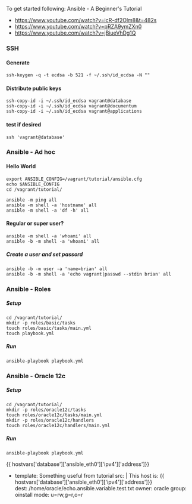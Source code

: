 
To get started following: Ansible - A Beginner's Tutorial

- https://www.youtube.com/watch?v=icR-df2Olm8&t=482s
- https://www.youtube.com/watch?v=pRZA9ymZXn0
- https://www.youtube.com/watch?v=jBiueVhDg1Q

### SSH
#### Generate
    ssh-keygen -q -t ecdsa -b 521 -f ~/.ssh/id_ecdsa -N ""
    
#### Distribute public keys
    ssh-copy-id -i ~/.ssh/id_ecdsa vagrant@database
    ssh-copy-id -i ~/.ssh/id_ecdsa vagrant@documentum
    ssh-copy-id -i ~/.ssh/id_ecdsa vagrant@applications

#### test if desired
    ssh 'vagrant@database'
  
### Ansible - Ad hoc
#### Hello World

    export ANSIBLE_CONFIG=/vagrant/tutorial/ansible.cfg
    echo $ANSIBLE_CONFIG
    cd /vagrant/tutorial/

    ansible -m ping all
    ansible -m shell -a 'hostname' all
    ansible -m shell -a 'df -h' all

#### Regular or super user?

    ansible -m shell -a 'whoami' all
    ansible -b -m shell -a 'whoami' all

##### Create a user and set passord

    ansible -b -m user -a 'name=brian' all
    ansible -b -m shell -a 'echo vagrant|passwd --stdin brian' all
   
### Ansible - Roles
##### Setup

    cd /vagrant/tutorial/
    mkdir -p roles/basic/tasks
    touch roles/basic/tasks/main.yml
    touch playbook.yml
    
##### Run
    ansible-playbook playbook.yml

### Ansible - Oracle 12c
##### Setup

    cd /vagrant/tutorial/
    mkdir -p roles/oracle12c/tasks
    touch roles/oracle12c/tasks/main.yml
    mkdir -p roles/oracle12c/handlers
    touch roles/oracle12c/handlers/main.yml
    
    
##### Run
    ansible-playbook playbook.yml
    

{{ hostvars['database']['ansible_eth0']['ipv4']['address']}}    

- template: Something useful from tutorial
    src: |
      This host is: {{ hostvars['database']['ansible_eth0']['ipv4']['address']}}    
    dest: /home/oracle/echo.ansible.variable.test.txt
    owner: oracle
    group: oinstall
    mode: u=rw,g=r,o=r
